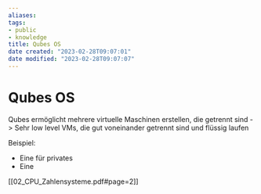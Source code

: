 ```yaml
---
aliases: 
tags: 
- public
- knowledge
title: Qubes OS
date created: "2023-02-28T09:07:01"
date modified: "2023-02-28T09:07:07"
---
```


# Qubes OS

Qubes ermöglicht mehrere virtuelle Maschinen erstellen, die getrennt sind
-> Sehr low level VMs, die gut voneinander getrennt sind und flüssig laufen

Beispiel:
- Eine für privates
- Eine

[[02_CPU_Zahlensysteme.pdf#page=2]]
